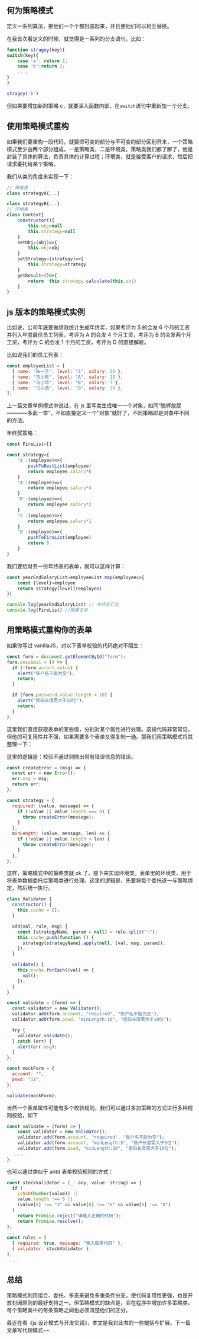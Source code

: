 <!--
 * @Description:
 * @Author: mytac
 * @Date: 2020-04-08 21:42:16
 -->

## 何为策略模式

定义一系列算法，把他们一个个都封装起来，并且使他们可以相互替换。

在我首次看定义的时候，就觉得是一系列的分支语句，比如：

```js
function stragey(key){
switch(key){
    case 'a': return 1;
    case 'b':return 2;
    ....
}
}

stragey('b')
```

但如果要增加新的策略 c，就要深入函数内部，在`switch`语句中重新加一个分支。

## 使用策略模式重构

如果我们要重构一段代码，就要把可变的部分与不可变的部分区别开来，一个策略模式至少由两个部分组成，一是策略类，二是环境类。策略类我们都了解了，他是封装了具体的算法，负责具体的计算过程；环境类，就是接受客户的请求，然后把请求委托给某个策略。

我们从类的角度来实现一下：

```js
// 策略类
class strategyA{...}

class strategyB{...}
// 环境类
class Context{
    constructor(){
        this.obj=null
        this.strategy=null
    }
    setObj=(obj)=>{
        this.obj=obj
    }
    setStrategy=(strategy)=>{
        this.strategy=strategy
    }
    getResult=()=>{
        return  this.strategy.calculate(this.obj)
    }
}
```

## js 版本的策略模式实例

比如说，公司年底要做绩效统计生成年终奖，如果考评为 S 的会发 6 个月的工资并列入年度最佳员工列表，考评为 A 的会发 4 个月工资，考评为 B 的会发两个月工资，考评为 C 的会发 1 个月的工资，考评为 D 的直接解雇。

比如说我们的员工列表：

```js
const employeeList = [
  { name: "朱一旦", level: "S", salary: 50 },
  { name: "马小男", level: "A", salary: 15 },
  { name: "马小玲", level: "B", salary: 7 },
  { name: "马小浩", level: "D", salary: 30 },
];
```

上一篇文章单例模式中说过，在 js 里写类生成唯一一个对象，如同“脱裤放屁————多此一举”，不如直接定义一个“对象”就好了，不同策略即是对象中不同的方法。

年终奖策略：

```js
const FireList=[]

const strategy={
    'S':(employee)=>{
        pushToBestList(employee)
        return employee.salary*6
    }
    'A':(employee)=>{
        return employee.salary*4
    }
    'B':(employee)=>{
        return employee.salary*2
    }
    'C':(employee)=>{
        return employee.salary*1
    }
    'D':(employee)=>{
        pushToFireList(employee)
        return 0
    }
}
```

我们要给财务一份年终表的表单，就可以这样计算：

```js
const yearEndSalaryList=employeeList.map(employee=>{
    const {level}=employee
    return strategy[level](employee)
}）

console.log(yearEndSalaryList) // 年终奖汇总
console.log(FireList) //解雇名单
```

## 用策略模式重构你的表单

如果你写过 vanillaJS，对以下表单校验的代码绝对不陌生：

```js
const form = document.getElementById("form");
form.onsubmit = () => {
  if (!form.accont.value) {
    alert("账户名不能为空");
    return;
  }

  if (form.password.value.length < 10) {
    alert("密码长度需大于10位");
    return;
  }
};
```

这里我们直接获取表单的某些值，分别对某个属性进行处理。这段代码非常常见，但他的可复用性并不强，如果需要多个表单又得复制一通。那我们用策略模式将其整理一下：

这里的逻辑是：校验不通过则抛出带有错误信息的错误。

```js
const createError = (msg) => {
  const err = new Error();
  err.msg = msg;
  return err;
};

const strategy = {
  required: (value, message) => {
    if (!value || value.length === 0) {
      throw createError(message);
    }
  },
  minLength: (value, message, len) => {
    if (!value || value.length < len) {
      throw createError(message);
    }
  },
};
```

这样，策略模式中的策略类就 ok 了，接下来实现环境类。表单里的环境类，用于将表单数据委托给策略类进行处理。这里的逻辑是，先要将每个委托逐一与策略绑定，然后统一执行。

```js
class Validator {
  constructor() {
    this.cache = [];
  }

  add(val, rule, msg) {
    const [strategyName, param = null] = rule.split(":");
    this.cache.push(function () {
      strategy[strategyName].apply(null, [val, msg, param]);
    });
  }

  validate() {
    this.cache.forEach((val) => {
      val();
    });
  }
}

const validate = (form) => {
  const validator = new Validator();
  validator.add(form.account, "required", "账户名不能为空");
  validator.add(form.pswd, "minLength:10", "密码长度需大于10位");

  try {
    validator.validate();
  } catch (err) {
    alert(err.msg);
  }
};
```

```js
const mockForm = {
  account: "",
  pswd: "11",
};

validate(mockForm);
```

当然一个表单属性可能有多个校验规则，我们可以通过多加策略的方式进行多种规则校验，如下

```js
const validate = (form) => {
    const validator = new Validator();
    validator.add(form.account, "required", "账户名不能为空");
    validator.add(form.account, "minLength:5", "账户长度需大于5位");
    validator.add(form.pswd, "minLength:10", "密码长度需大于10位");
  ......
};
```

也可以通过类似于 antd 表单校验规则的方式：

```js
const stockValidator = (_: any, value: string) => {
  if (
    isNaN(Number(value)) ||
    value.length !== 6 ||
    (value[0] !== "3" && value[0] !== "6" && value[0] !== "0")
  )
    return Promise.reject("请输入正确的代码");
    return Promise.resolve();
};
...
const rules = [
  { required: true, message: "输入股票代码" },
  { validator: stockValidator },
];
....
```

## 总结

策略模式利用组合、委托、多态来避免多重条件分支，使代码复用性更强，也是开放封闭原则的最好支持之一。但策略模式的缺点是，会在程序中增加许多策略类，每个策略类中的每条策略之间也必须清楚他们的区分。

最近在看《js 设计模式与开发实践》，本文是我对此书的一些概括与扩展。下一篇文章写代理模式~~
